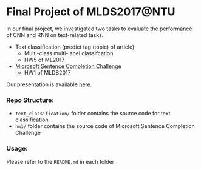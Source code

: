 # Final Project of MLDS2017@NTU

In our final projcet, we investigated two tasks to evaluate the performance of CNN and RNN on text-related tasks.

- Text classification (predict tag (topic) of article)
  - Multi-class multi-label classifcation
  - HW5 of ML2017
- [Microsoft Sentence Completion Challenge](https://www.microsoft.com/en-us/research/publication/the-microsoft-research-sentence-completion-challenge/)
  - HW1 of MLDS2017

Our presentation is available [here](https://docs.google.com/presentation/d/1rtLtwI3r1-hqeOqqX1-sJdbcqSftNNGxhkRgBSFnXvc/edit#slide=id.p).

### Repo Structure:
- `text_classification/` folder contains the source code for text classification
- `hw1/` folder contains the source code of Microsoft Sentence Completion Challenge

### Usage:
Please refer to the `README.md` in each folder
